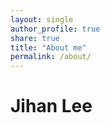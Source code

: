 ```yaml
---
layout: single
author_profile: true
share: true
title: "About me"
permalink: /about/
---
```


# Jihan Lee